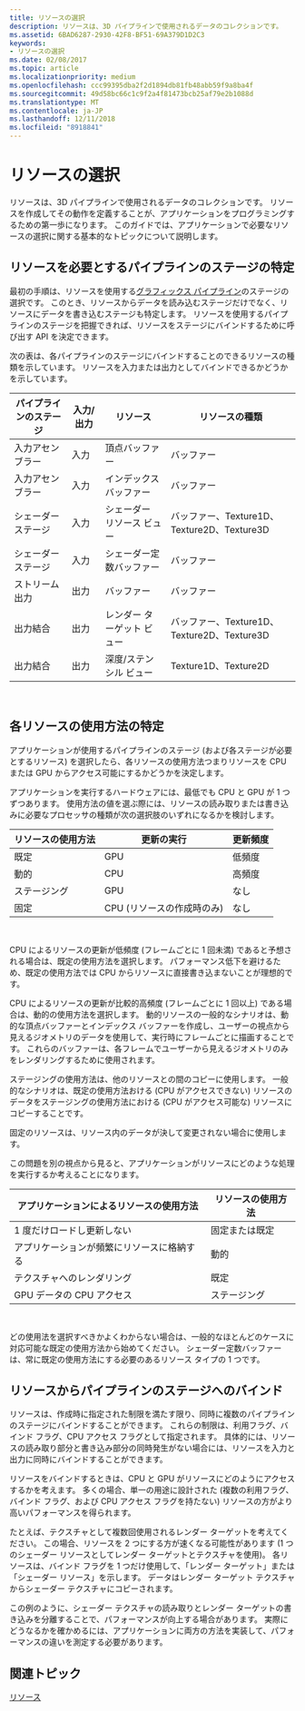 ```yaml
---
title: リソースの選択
description: リソースは、3D パイプラインで使用されるデータのコレクションです。
ms.assetid: 6BAD6287-2930-42F8-BF51-69A379D1D2C3
keywords:
- リソースの選択
ms.date: 02/08/2017
ms.topic: article
ms.localizationpriority: medium
ms.openlocfilehash: ccc99395dba2f2d1894db81fb48abb59f9a8ba4f
ms.sourcegitcommit: 49d58bc66c1c9f2a4f81473bcb25af79e2b1088d
ms.translationtype: MT
ms.contentlocale: ja-JP
ms.lasthandoff: 12/11/2018
ms.locfileid: "8918841"
---
```

# <a name="choosing-a-resource"></a>リソースの選択


リソースは、3D パイプラインで使用されるデータのコレクションです。 リソースを作成してその動作を定義することが、アプリケーションをプログラミングするための第一歩になります。 このガイドでは、アプリケーションで必要なリソースの選択に関する基本的なトピックについて説明します。

## <a name="span-ididentifybindingspanspan-ididentifybindingspanspan-ididentifybindingspanidentify-pipeline-stages-that-need-resources"></a><span id="Identify_Binding"></span><span id="identify_binding"></span><span id="IDENTIFY_BINDING"></span>リソースを必要とするパイプラインのステージの特定


最初の手順は、リソースを使用する[グラフィックス パイプライン](graphics-pipeline.md)のステージの選択です。 このとき、リソースからデータを読み込むステージだけでなく、リソースにデータを書き込むステージも特定します。 リソースを使用するパイプラインのステージを把握できれば、リソースをステージにバインドするために呼び出す API を決定できます。

次の表は、各パイプラインのステージにバインドすることのできるリソースの種類を示しています。 リソースを入力または出力としてバインドできるかどうかを示しています。

| パイプラインのステージ  | 入力/出力 | リソース               | リソースの種類                           |
|-----------------|--------|------------------------|-----------------------------------------|
| 入力アセンブラー | 入力     | 頂点バッファー          | バッファー                                  |
| 入力アセンブラー | 入力     | インデックス バッファー           | バッファー                                  |
| シェーダー ステージ   | 入力     | シェーダー リソース ビュー    | バッファー、Texture1D、Texture2D、Texture3D |
| シェーダー ステージ   | 入力     | シェーダー定数バッファー | バッファー                                  |
| ストリーム出力   | 出力    | バッファー                 | バッファー                                  |
| 出力結合   | 出力    | レンダー ターゲット ビュー     | バッファー、Texture1D、Texture2D、Texture3D |
| 出力結合   | 出力    | 深度/ステンシル ビュー     | Texture1D、Texture2D                    |

 

## <a name="span-ididentifyusagespanspan-ididentifyusagespanspan-ididentifyusagespanidentify-how-each-resource-will-be-used"></a><span id="Identify_Usage"></span><span id="identify_usage"></span><span id="IDENTIFY_USAGE"></span>各リソースの使用方法の特定


アプリケーションが使用するパイプラインのステージ (および各ステージが必要とするリソース) を選択したら、各リソースの使用方法つまりリソースを CPU または GPU からアクセス可能にするかどうかを決定します。

アプリケーションを実行するハードウェアには、最低でも CPU と GPU が 1 つずつあります。 使用方法の値を選ぶ際には、リソースの読み取りまたは書き込みに必要なプロセッサの種類が次の選択肢のいずれになるかを検討します。

| リソースの使用方法 | 更新の実行                    | 更新頻度 |
|----------------|--------------------------------------|---------------------|
| 既定        | GPU                                  | 低頻度        |
| 動的        | CPU                                  | 高頻度          |
| ステージング        | GPU                                  | なし                 |
| 固定      | CPU (リソースの作成時のみ) | なし                 |

 

CPU によるリソースの更新が低頻度 (フレームごとに 1 回未満) であると予想される場合は、既定の使用方法を選択します。 パフォーマンス低下を避けるため、既定の使用方法では CPU からリソースに直接書き込まないことが理想的です。

CPU によるリソースの更新が比較的高頻度 (フレームごとに 1 回以上) である場合は、動的の使用方法を選択します。 動的リソースの一般的なシナリオは、動的な頂点バッファーとインデックス バッファーを作成し、ユーザーの視点から見えるジオメトリのデータを使用して、実行時にフレームごとに描画することです。 これらのバッファーは、各フレームでユーザーから見えるジオメトリのみをレンダリングするために使用されます。

ステージングの使用方法は、他のリソースとの間のコピーに使用します。 一般的なシナリオは、既定の使用方法おける (CPU がアクセスできない) リソースのデータをステージングの使用方法における (CPU がアクセス可能な) リソースにコピーすることです。

固定のリソースは、リソース内のデータが決して変更されない場合に使用します。

この問題を別の視点から見ると、アプリケーションがリソースにどのような処理を実行するか考えることになります。

| アプリケーションによるリソースの使用方法     | リソースの使用方法       |
|---------------------------------------|----------------------|
| 1 度だけロードし更新しない            | 固定または既定 |
| アプリケーションが頻繁にリソースに格納する | 動的              |
| テクスチャへのレンダリング                     | 既定              |
| GPU データの CPU アクセス                | ステージング              |

 

どの使用法を選択すべきかよくわからない場合は、一般的なほとんどのケースに対応可能な既定の使用方法から始めてください。 シェーダー定数バッファーは、常に既定の使用方法にする必要のあるリソース タイプの 1 つです。

## <a name="span-idresourcetypesandpipelinestagesspanspan-idresourcetypesandpipelinestagesspanspan-idresourcetypesandpipelinestagesspanbinding-resources-to-pipeline-stages"></a><span id="Resource_Types_and_Pipeline_stages"></span><span id="resource_types_and_pipeline_stages"></span><span id="RESOURCE_TYPES_AND_PIPELINE_STAGES"></span>リソースからパイプラインのステージへのバインド


リソースは、作成時に指定された制限を満たす限り、同時に複数のパイプラインのステージにバインドすることができます。 これらの制限は、利用フラグ、バインド フラグ、CPU アクセス フラグとして指定されます。 具体的には、リソースの読み取り部分と書き込み部分の同時発生がない場合には、リソースを入力と出力に同時にバインドすることができます。

リソースをバインドするときは、CPU と GPU がリソースにどのようにアクセスするかを考えます。 多くの場合、単一の用途に設計された (複数の利用フラグ、バインド フラグ、および CPU アクセス フラグを持たない) リソースの方がより高いパフォーマンスを得られます。

たとえば、テクスチャとして複数回使用されるレンダー ターゲットを考えてください。 この場合、リソースを 2 つにする方が速くなる可能性があります (1 つのシェーダー リソースとしてレンダー ターゲットとテクスチャを使用)。 各リソースは、バインド フラグを 1 つだけ使用して、「レンダー ターゲット」または「シェーダー リソース」を示します。 データはレンダー ターゲット テクスチャからシェーダー テクスチャにコピーされます。

この例のように、シェーダー テクスチャの読み取りとレンダー ターゲットの書き込みを分離することで、パフォーマンスが向上する場合があります。 実際にどうなるかを確かめるには、アプリケーションに両方の方法を実装して、パフォーマンスの違いを測定する必要があります。

## <a name="span-idrelated-topicsspanrelated-topics"></a><span id="related-topics"></span>関連トピック


[リソース](resources.md)

 

 




